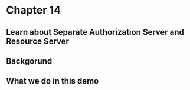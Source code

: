 # Chapter 14

## Learn about Separate Authorization Server and Resource Server 


## Backgorund

## What we do in this demo 
